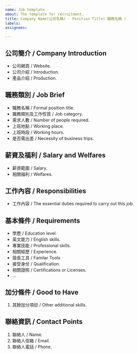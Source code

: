 ```yaml
---
name: Job template
about: The template for recruitment.
title: Company Name(公司名稱) - Position Title( 職務名稱 )
labels: 
assignees:

---
```


## 公司簡介 / Company Introduction
* 公司網頁 / Website.
* 公司介紹 / Introduction.
* 產品介紹 / Production.

## 職務類別 / Job Brief
* 職務名稱 / Formal position title.
* 職務類別及工作性質 / Job category.
* 需求人數 / Number of people required.
* 上班地點 / Working place.
* 上班時段 / Working hours.
* 是否需出差 / Necessity of business trips.

## 薪資及福利 / Salary and Welfares
* 薪資範圍 / Salary.
* 相關福利 / Welfares.

## 工作內容 / Responsibilities
* 工作內容 / The essential duties required to carry out this job.

## 基本條件 / Requirements
* 學歷 / Education level.
* 英文能力 / English skills.
* 專業技能 / Professional skills.
* 相關經歷 / Experience.
* 擅長工具 / Familar Tools
* 接受身份 / Qualification.
* 相關證照 / Certifications or Licenses.
* ...

## 加分條件 / Good to Have 
1. 其餘加分項目 / Other additional skills.

## 聯絡資訊 / Contact Points
1. 聯絡人 / Name.
2. 聯絡人信箱 / Email.
3. 聯絡人電話 / Phone.
